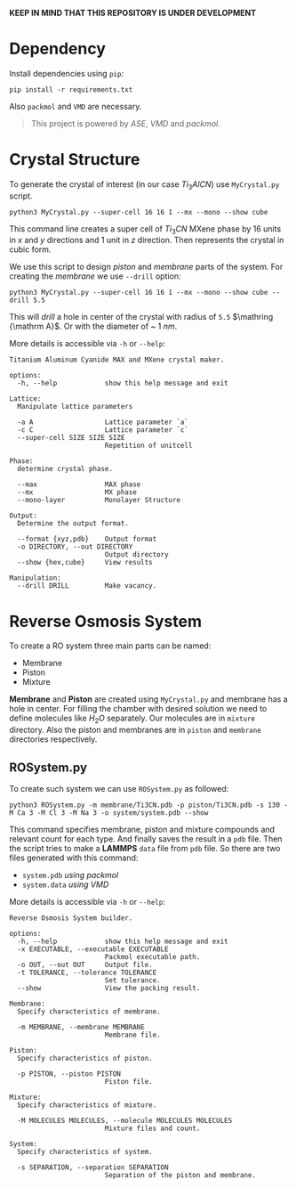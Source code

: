**KEEP IN MIND THAT THIS REPOSITORY IS UNDER DEVELOPMENT**

# Dependency

Install dependencies using `pip`:
```shell
pip install -r requirements.txt
```
Also `packmol` and `VMD` are necessary.

> This project is powered by *ASE*, *VMD* and *packmol*.


# Crystal Structure

To generate the crystal of interest (in our case $Ti_3AlCN$) use `MyCrystal.py` script.
```shell
python3 MyCrystal.py --super-cell 16 16 1 --mx --mono --show cube
```
This command line creates a super cell of $Ti_3CN$ MXene phase by 16 units in $x$ and $y$ directions and 1 unit in $z$ direction. Then represents the crystal in cubic form.

We use this script to design *piston* and *membrane* parts of the system.
For creating the *membrane* we use `--drill` option:

```shell
python3 MyCrystal.py --super-cell 16 16 1 --mx --mono --show cube --drill 5.5
```
This will *drill* a hole in center of the crystal with radius of `5.5` $\mathring {\mathrm A}$. Or with the diameter of ~ 1 $nm$.

More details is accessible via `-h` or `--help`:

```
Titanium Aluminum Cyanide MAX and MXene crystal maker.

options:
  -h, --help            show this help message and exit

Lattice:
  Manipulate lattice parameters

  -a A                  Lattice parameter `a`
  -c C                  Lattice parameter `c`
  --super-cell SIZE SIZE SIZE
                        Repetition of unitcell

Phase:
  determine crystal phase.

  --max                 MAX phase
  --mx                  MX phase
  --mono-layer          Monolayer Structure

Output:
  Determine the output format.

  --format {xyz,pdb}    Output format
  -o DIRECTORY, --out DIRECTORY
                        Output directory
  --show {hex,cube}     View results

Manipulation:
  --drill DRILL         Make vacancy.
```

# Reverse Osmosis System

To create a RO system three main parts can be named:
- Membrane
- Piston
- Mixture

**Membrane** and **Piston** are created using `MyCrystal.py` and membrane has a hole in center.
For filling the chamber with desired solution we need to define molecules like $H_2O$ separately.
Our molecules are in `mixture` directory. Also the piston and membranes are in `piston` and `membrane` directories respectively.

## ROSystem.py

To create such system we can use `ROSystem.py` as followed:
```
python3 ROSystem.py -m membrane/Ti3CN.pdb -p piston/Ti3CN.pdb -s 130 -M Ca 3 -M Cl 3 -M Na 3 -o system/system.pdb --show
```

This command specifies membrane, piston and mixture compounds and relevant count for each type. And finally saves the result in a `pdb` file.
Then the script tries to make a **LAMMPS** `data` file from `pdb` file.
So there are two files generated with this command:
 - `system.pdb` *using packmol*
 - `system.data` *using VMD*

More details is accessible via `-h` or `--help`:
```
Reverse Osmosis System builder.

options:
  -h, --help            show this help message and exit
  -x EXECUTABLE, --executable EXECUTABLE
                        Packmol executable path.
  -o OUT, --out OUT     Output file.
  -t TOLERANCE, --tolerance TOLERANCE
                        Set tolerance.
  --show                View the packing result.

Membrane:
  Specify characteristics of membrane.

  -m MEMBRANE, --membrane MEMBRANE
                        Membrane file.

Piston:
  Specify characteristics of piston.

  -p PISTON, --piston PISTON
                        Piston file.

Mixture:
  Specify characteristics of mixture.

  -M MOLECULES MOLECULES, --molecule MOLECULES MOLECULES
                        Mixture files and count.

System:
  Specify characteristics of system.

  -s SEPARATION, --separation SEPARATION
                        Separation of the piston and membrane.
```
